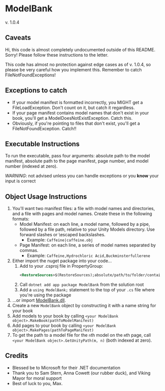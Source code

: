 # ModelBank
v. 1.0.4

## Caveats
Hi, this code is almost completely undocumented outside of this README. Sorry! Please follow these instructions to the letter.

This code has almost no protection against edge cases as of v. 1.0.4, so please be very careful how you implement this. Remember to catch FileNotFoundExceptions!

## Exceptions to catch
* If your model manifest is formatted incorrectly, you MIGHT get a FileLoadException. Don't count on it, but catch it regardless.
* If your page manifest contains model names that don't exist in your book, you'll get a ModelDoesNotExistException. Catch this. 
* Obviously, if you're pointing to files that don't exist, you'll get a FileNotFoundException. Catch!!

## Executable Instructions
To run the executable, pass four arguments: absolute path to the model manifest, absolute path to the page manifest, page number, and model number (indexed at zero).

*WARNING*: not advised unless you can handle exceptions or you **know** your input is correct

## Object Usage Instructions
1. You'll want two manifest files: a file with model names and directories, and a file with pages and model names. Create these in the following formats:
    * Model Manifest: on each line, a model name, followed by a pipe, followed by a file path, relative to your Unity Models directory. Use forward slashes or \\escaped backslashes.
        * Example: `Caffeine|caffeine.obj`
    * Page Manifest: on each line, a series of model names separated by commas.
        * Example: `Caffeine,Hydrochloric Acid,Buckminsterfullerene`
2. Either import the nuget package into your code...
    1. Add to your .csproj file in PropertyGroup:  
       ```xml
       <RestoreSources>$(RestoreSources);absolute/path/to/folder/containing/package;https://api.nuget.org/v3/index.json</RestoreSources>
       ```
    2. Call `dotnet add app package ModelBank` from the solution root
    3. Add a `using ModelBank;` statement to the top of your `.cs` file where you're using the package
3. ...or import [ModelBank.dll](bin/Debug/netcoreapp3.0/ModelBank.dll).
4. Create a new `ModelBank` object by constructing it with a name string for your book
5. Add models to your book by calling `<your ModelBank object>.MakeBook(pathToModelManifest)`
6. Add pages to your book by calling `<your ModelBank object>.MakePages(pathToPageManifest)`
7. To get the path to a model file for the `n`th model on the `m`th page, call `<your ModelBank object>.GetUnityPath(m, n)` (both indexed at zero).

## Credits
* Blessed be to Microsoft for their .NET documentation
* Thank you to Sam Stern, Anna Cowett (our rubber duck), and Viking Mayor for moral support
* Best of luck to you, Max.
